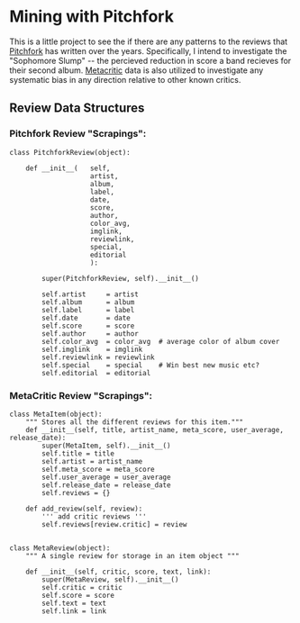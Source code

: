 Mining with Pitchfork
=====================

This is a little project to see the if there are any patterns to the reviews that [Pitchfork](http://pitchfork.com) has written over the years. Specifically, I intend to investigate the "Sophomore Slump" -- the percieved reduction in score a band recieves for their second album. [Metacritic](http://metacritic.com) data is also utilized to investigate any systematic bias in any direction relative to other known critics.

Review Data Structures
-----------------------

### Pitchfork Review "Scrapings":

    class PitchforkReview(object):

        def __init__(   self, 
                        artist, 
                        album,
                        label, 
                        date, 
                        score, 
                        author, 
                        color_avg,
                        imglink,
                        reviewlink,
                        special,
                        editorial
                        ):

            super(PitchforkReview, self).__init__()        
            
            self.artist     = artist
            self.album      = album
            self.label      = label
            self.date       = date
            self.score      = score
            self.author     = author
            self.color_avg  = color_avg  # average color of album cover
            self.imglink    = imglink
            self.reviewlink = reviewlink
            self.special    = special    # Win best new music etc?
            self.editorial  = editorial


### MetaCritic Review "Scrapings":

    class MetaItem(object):
        """ Stores all the different reviews for this item."""
        def __init__(self, title, artist_name, meta_score, user_average, release_date):
            super(MetaItem, self).__init__()
            self.title = title
            self.artist = artist_name
            self.meta_score = meta_score
            self.user_average = user_average
            self.release_date = release_date
            self.reviews = {}

        def add_review(self, review):
            ''' add critic reviews '''
            self.reviews[review.critic] = review


    class MetaReview(object):
        """ A single review for storage in an item object """

        def __init__(self, critic, score, text, link):
            super(MetaReview, self).__init__()
            self.critic = critic
            self.score = score
            self.text = text
            self.link = link


